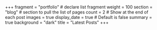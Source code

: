+++
fragment = "portfolio" # declare list fragment
weight = 100
section = "blog" # section to pull the list of pages
count = 2 # Show at the end of each post
images = true
display_date = true # Default is false
summary = true
background = "dark"
title = "Latest Posts"
+++
